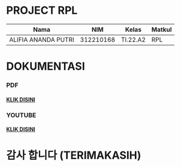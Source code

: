# PROJECT RPL

|**Nama**|**NIM**|**Kelas**|**Matkul**|
|----|---|-----|------|
|ALIFIA ANANDA PUTRI|312210168|TI.22.A2|RPL|

# DOKUMENTASI

### PDF
#### [KLIK DISINI](https://drive.google.com/file/d/1dSFmraEKpb2EheftQJ7gtZY5ZY2GqTbH/view?usp=drive_link)

### YOUTUBE
#### [KLIK DISINI]()


# 감사 합니다 (TERIMAKASIH)
